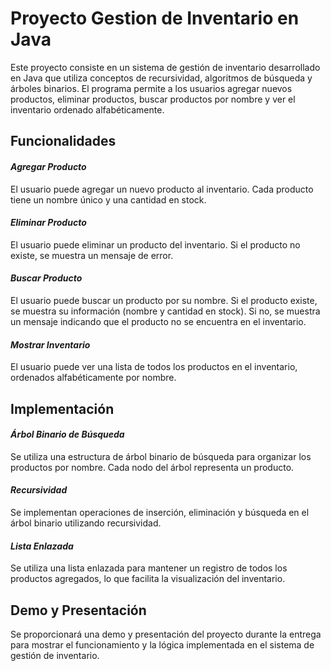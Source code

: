 # Proyecto Gestion de Inventario en Java
Este proyecto consiste en un sistema de gestión de inventario desarrollado en Java que utiliza conceptos de recursividad, algoritmos de búsqueda y árboles binarios. El programa permite a los usuarios agregar nuevos productos, eliminar productos, buscar productos por nombre y ver el inventario ordenado alfabéticamente.

## Funcionalidades
####  *Agregar Producto*
El usuario puede agregar un nuevo producto al inventario. Cada producto tiene un nombre único y una cantidad en stock.

####  *Eliminar Producto*
El usuario puede eliminar un producto del inventario. Si el producto no existe, se muestra un mensaje de error.

####  *Buscar Producto*
El usuario puede buscar un producto por su nombre. Si el producto existe, se muestra su información (nombre y cantidad en stock). Si no, se muestra un mensaje indicando que el producto no se encuentra en el inventario.

####  *Mostrar Inventario*
El usuario puede ver una lista de todos los productos en el inventario, ordenados alfabéticamente por nombre.

## Implementación

#### *Árbol Binario de Búsqueda* 
Se utiliza una estructura de árbol binario de búsqueda para organizar los productos por nombre. Cada nodo del árbol representa un producto.

#### *Recursividad* 
Se implementan operaciones de inserción, eliminación y búsqueda en el árbol binario utilizando recursividad.

#### *Lista Enlazada* 
Se utiliza una lista enlazada para mantener un registro de todos los productos agregados, lo que facilita la visualización del inventario.


## Demo y Presentación
Se proporcionará una demo y presentación del proyecto durante la entrega para mostrar el funcionamiento y la lógica implementada en el sistema de gestión de inventario.

